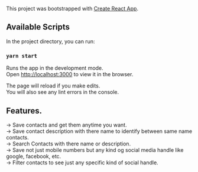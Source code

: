 This project was bootstrapped with [Create React App](https://github.com/facebook/create-react-app).

## Available Scripts

In the project directory, you can run:

### `yarn start`

Runs the app in the development mode.<br />
Open [http://localhost:3000](http://localhost:3000) to view it in the browser.

The page will reload if you make edits.<br />
You will also see any lint errors in the console.

## Features.
-> Save contacts and get them anytime you want.<br />
-> Save contact description with there name to identify between same name contacts.<br />
-> Search Contacts with there name or description.<br />
-> Save not just mobile numbers but any kind og social media handle like google, facebook, etc.<br />
-> Filter contacts to see just any specific kind of social handle.
